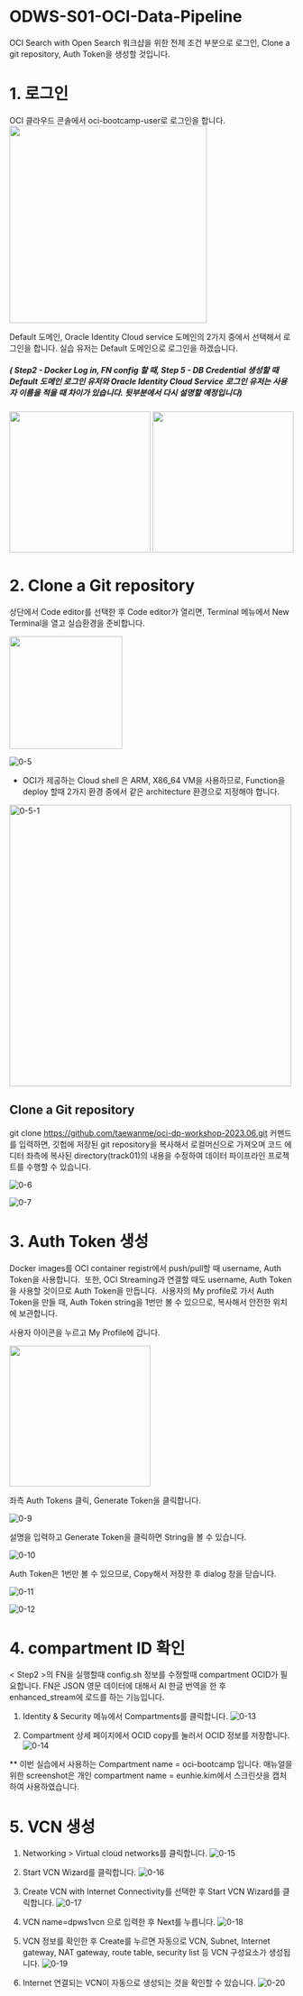 # ODWS-S01-OCI-Data-Pipeline

OCI Search with Open Search 워크샵을 위한 전제 조건 부분으로 로그인, Clone a git repository, Auth Token을 생성할 것입니다.

# 1. 로그인 
OCI 클라우드 콘솔에서 oci-bootcamp-user로 로그인을 합니다. 
<img src="https://github.com/oraclekr-data-platform/ODWS-S01-OCI-data-pipeline/assets/150219167/6573ff36-e277-4e3a-997d-7b81603727a3" height="350px"></p>


Default 도메인, Oracle Identity Cloud service 도메인의 2가지 중에서 선택해서 로그인을 합니다. 실습 유저는 Default 도메인으로 로그인을 하겠습니다. 
##### ( Step2 -  Docker Log in, FN config 할 때,  Step 5 - DB Credential 생성할 때 Default 도메인 로그인 유저와 Oracle Identity Cloud Service 로그인 유저는 사용자 이름을 적을 때 차이가 있습니다. 뒷부분에서 다시 설명할 예정입니다) 

<img src="https://github.com/oraclekr-data-platform/ODWS-S01-OCI-data-pipeline/assets/150219167/2a1afa3b-532d-4702-8e8e-4ce2eb5bcb5c" height="250px">
<img src="https://github.com/oraclekr-data-platform/ODWS-S01-OCI-data-pipeline/assets/150219167/3f40ebb8-a19e-43be-80c0-9a93818580df" height="250px"></p>


# 2. Clone a Git repository 
상단에서 Code editor를 선택한 후 Code editor가 열리면, Terminal 메뉴에서 New Terminal을 열고 실습환경을 준비합니다.


<img src="https://github.com/oraclekr-data-platform/ODWS-S01-OCI-data-pipeline/assets/150219167/955da1a1-9d22-4eab-9bd8-d12a1c67da08" height="200px"></p>

![0-5](https://github.com/oraclekr-data-platform/ODWS-S01-OCI-data-pipeline/assets/150219167/c2a13718-29cb-48f9-966b-d0335c2eb23f)</p>

* OCI가 제공하는 Cloud shell 은 ARM, X86_64 VM을 사용하므로, Function을 deploy 할때 2가지 환경 중에서 같은 architecture 환경으로 지정해야 합니다. 
<img width="500" alt="0-5-1" src="https://github.com/oraclekr-data-platform/ODWS-S01-OCI-data-pipeline/assets/150219167/d6c5ceb2-2eb7-4990-9f97-2a1996653838">

## Clone a Git repository
git clone https://github.com/taewanme/oci-dp-workshop-2023.06.git  커맨드를 입력하면, 깃헙에 저장된 git repository을 복사해서 로컬머신으로 가져오며 코드 에디터 좌측에 복사된 directory(track01)의 내용을 수정하여 데이터 파이프라인 프로젝트를 수행할 수 있습니다.

![0-6](https://github.com/oraclekr-data-platform/ODWS-S01-OCI-data-pipeline/assets/150219167/79839e7b-7657-4708-b841-4a39516283f1)

![0-7](https://github.com/oraclekr-data-platform/ODWS-S01-OCI-data-pipeline/assets/150219167/0b7eb0cf-2147-4e66-a216-e71b24be9d78)


# 3. Auth Token 생성
Docker images를 OCI container registr에서 push/pull할 때 username, Auth Token을 사용합니다.  또한, OCI Streaming과 연결할 때도 username, Auth Token을 사용할 것이므로 Auth Token을 만듭니다.  사용자의 My profile로 가서 Auth Token을 만들 때, Auth Token string을 1번만 볼 수 있으므로, 복사해서 안전한 위치에 보관합니다.

사용자 아이콘을 누르고 My Profile에 갑니다.

<img src="https://github.com/oraclekr-data-platform/ODWS-S01-OCI-data-pipeline/assets/150219167/4c68aa81-53b4-45d4-800f-10c614775263" height="250px"></p>
 

좌측 Auth Tokens 클릭, Generate Token을 클릭합니다.

  ![0-9](https://github.com/oraclekr-data-platform/ODWS-S01-OCI-data-pipeline/assets/150219167/9c5e4fab-fdc5-4cc0-ac3c-b026af7c1772)

설명을 입력하고 Generate Token을 클릭하면 String을 볼 수 있습니다.

  ![0-10](https://github.com/oraclekr-data-platform/ODWS-S01-OCI-data-pipeline/assets/150219167/1b316826-18ff-4c8d-8e07-e817b59ece6a)

Auth Token은 1번만 볼 수 있으므로, Copy해서 저장한 후 dialog 창을 닫습니다.

![0-11](https://github.com/oraclekr-data-platform/ODWS-S01-OCI-data-pipeline/assets/150219167/719b7960-edeb-4613-805e-f94df8baa466)

![0-12](https://github.com/oraclekr-data-platform/ODWS-S01-OCI-data-pipeline/assets/150219167/4e0dee64-3df9-4aca-9f05-c653e5a5ca42)


# 4. compartment ID 확인
< Step2 >의 FN을 실행할때 config.sh 정보를 수정할때 compartment OCID가 필요합니다. FN은  JSON 영문 데이터에 대해서 AI 한글 번역을 한 후 enhanced_stream에 로드를 하는 기능입니다.


1.   Identity & Security 메뉴에서 Compartments를 클릭합니다.
![0-13](https://github.com/oraclekr-data-platform/ODWS-S01-OCI-data-pipeline/assets/150219167/e7d11396-b7fd-41ee-93b3-f652f293bfb4)


2.  Compartment 상세 페이지에서  OCID  copy를 눌러서 OCID 정보를 저장합니다.
![0-14](https://github.com/oraclekr-data-platform/ODWS-S01-OCI-data-pipeline/assets/150219167/a09ce706-9b1e-4f6d-947f-55dd510a0b65)

** 이번 실습에서 사용하는 Compartment name = oci-bootcamp 입니다. 매뉴얼을 위한 screenshot은 개인 compartment name = eunhie.kim에서 스크린샷을 캡처하여 사용하였습니다. 


# 5. VCN 생성 

1. Networking > Virtual cloud networks를 클릭합니다.
![0-15](https://github.com/oraclekr-data-platform/ODWS-S01-OCI-data-pipeline/assets/150219167/41c93579-0574-4f0f-abbd-d64d8ea241a3)

2. Start VCN Wizard를 클릭합니다.
![0-16](https://github.com/oraclekr-data-platform/ODWS-S01-OCI-data-pipeline/assets/150219167/79af98ab-9f4f-43d1-ba87-054f1bd77f55)


3. Create VCN with Internet Connectivity를 선택한 후 Start VCN Wizard를 클릭합니다. 
![0-17](https://github.com/oraclekr-data-platform/ODWS-S01-OCI-data-pipeline/assets/150219167/2c901269-2be2-4487-88c4-6f056ddabae4)

4. VCN name=dpws1vcn 으로 입력한 후 Next를 누릅니다. 
![0-18](https://github.com/oraclekr-data-platform/ODWS-S01-OCI-data-pipeline/assets/150219167/1f48f76f-ea4c-4864-af8a-f997e472c8ee)


6. VCN 정보를 확인한 후 Create를 누르면 자동으로 VCN, Subnet, Internet gateway, NAT gateway, route table, security list 등 VCN 구성요소가 생성됩니다. 
![0-19](https://github.com/oraclekr-data-platform/ODWS-S01-OCI-data-pipeline/assets/150219167/e6d37698-1d97-49f0-9464-9e7fc055751f)

7. Internet 연결되는 VCN이 자동으로 생성되는 것을 확인할 수 있습니다.
 ![0-20](https://github.com/oraclekr-data-platform/ODWS-S01-OCI-data-pipeline/assets/150219167/08949a6d-26b1-472f-ba02-5dcc914a0dc8)










